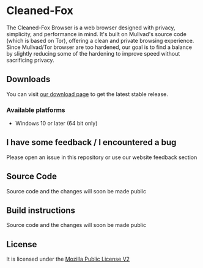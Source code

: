 # Cleaned-Fox

The Cleaned-Fox Browser is a web browser designed with privacy, simplicity, and performance in mind. It's built on Mullvad's source code (which is based on Tor), offering a clean and private browsing experience. Since Mullvad/Tor browser are too hardened, our goal is to find a balance by slightly reducing some of the hardening to improve speed without sacrificing privacy.

## Downloads

You can visit [our download page](https://Cleaned-Fox.net/download/) to get the latest stable release.

### Available platforms

- Windows 10 or later (64 bit only)

## I have some feedback / I encountered a bug

Please open an issue in this repository or use our website feedback section

## Source Code

Source code and the changes will soon be made public

## Build instructions

Source code and the changes will soon be made public

## License

It is licensed under the [Mozilla Public License V2](https://www.mozilla.org/en-US/MPL/2.0/)
